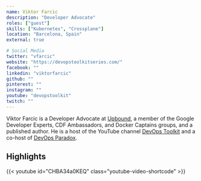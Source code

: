 ```yaml
---
name: Viktor Farcic
description: "Developer Advocate"
roles: ["guest"]
skills: ["Kubernetes", "Crossplane"]
location: "Barcelona, Spain"
external: true

# Social Media 
twitter: "vfarcic"
website: "https://devopstoolkitseries.com/"
facebook: ""
linkedin: "viktorfarcic"
github: ""
pinterest: ""
instagram: ""
youtube: "devopstoolkit"
twitch: ""
---
```


Viktor Farcic is a Developer Advocate at [Upbound](https://www.upbound.io/), a member of the Google Developer Experts, CDF Ambassadors, and Docker Captains groups, and a published author. He is a host of the YouTube channel [DevOps Toolkit](https://www.youtube.com/c/devopstoolkit) and a co-host of [DevOps Paradox](https://youtube.com/c/DevOpsParadox).

<!--more-->


## Highlights

{{< youtube id="CHBA34a0KEQ" class="youtube-video-shortcode" >}}
